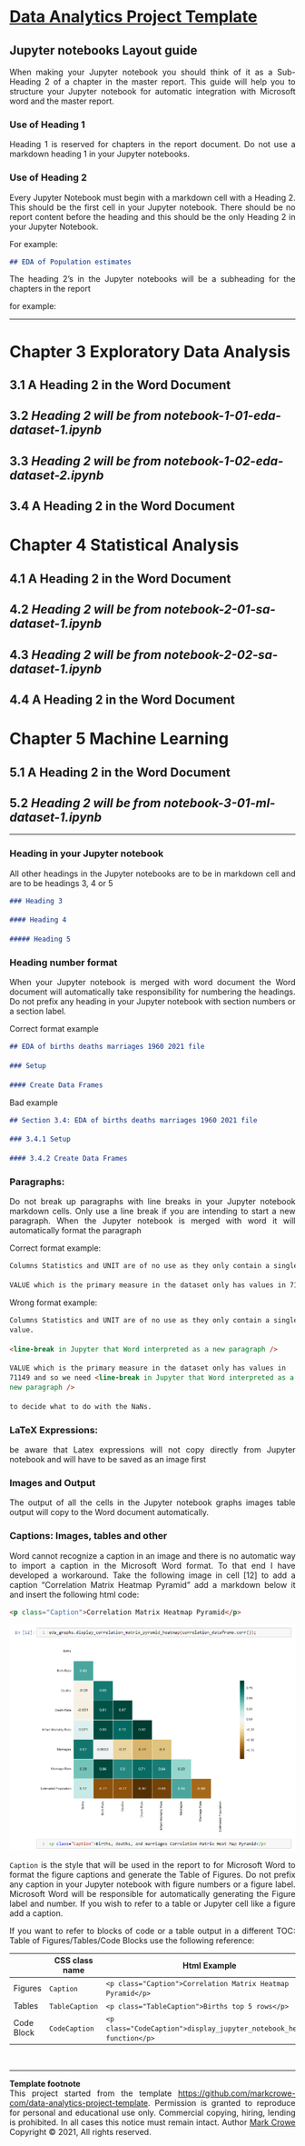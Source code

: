 <style>
p
{
	text-align: justify;
}
</style>
# [Data Analytics Project Template](./../../../)

## Jupyter notebooks Layout guide

When making your Jupyter notebook you should think of it as a Sub-Heading 2 of a chapter in the master report. This guide will help you to structure your Jupyter notebook for automatic integration with Microsoft word and the master report.

### Use of Heading 1

Heading 1 is reserved for chapters in the report document. Do not use a markdown heading 1 in your Jupyter notebooks.

### Use of Heading 2

Every Jupyter Notebook must begin with a markdown cell with a Heading 2. This should be the first cell in your Jupyter notebook. There should be no report content  before the heading and this should be the only Heading 2 in your Jupyter Notebook.

For example:

```md
## EDA of Population estimates
```

The heading 2’s in the Jupyter notebooks will be a subheading for the chapters in the report

for example:  
___

# Chapter 3 Exploratory Data Analysis

## 3.1 A Heading 2 in the Word Document

## 3.2 ***Heading 2 will be from notebook-1-01-eda-dataset-1.ipynb***
## 3.3 ***Heading 2 will be from notebook-1-02-eda-dataset-2.ipynb***
## 3.4 A Heading 2 in the Word Document

# Chapter 4 Statistical Analysis

## 4.1 A Heading 2 in the Word Document
## 4.2 ***Heading 2 will be from notebook-2-01-sa-dataset-1.ipynb***
## 4.3 ***Heading 2 will be from notebook-2-02-sa-dataset-1.ipynb***
## 4.4 A Heading 2 in the Word Document 

# Chapter 5 Machine Learning

## 5.1 A Heading 2 in the Word Document 
## 5.2 ***Heading 2 will be from notebook-3-01-ml-dataset-1.ipynb***

___

### Heading in your Jupyter notebook

All other headings in the Jupyter notebooks are to be in markdown cell
and are to be headings 3, 4 or 5

```md
### Heading 3

#### Heading 4

##### Heading 5
```  

### Heading number format

When your Jupyter notebook is merged with word document the Word document will automatically take responsibility for numbering the headings. Do not prefix any heading in your Jupyter notebook with section numbers or a section label.

Correct format example

```md
## EDA of births deaths marriages 1960 2021 file

### Setup

#### Create Data Frames
```
Bad example
```md
## Section 3.4: EDA of births deaths marriages 1960 2021 file

### 3.4.1 Setup

#### 3.4.2 Create Data Frames
```
### Paragraphs:

Do not break up paragraphs with line breaks in your Jupyter notebook markdown cells. Only use a line break if you are intending to start a new paragraph. When the Jupyter notebook is merged with word it will automatically format the paragraph

Correct format example:

```md
Columns Statistics and UNIT are of no use as they only contain a single value.

VALUE which is the primary measure in the dataset only has values in 71149 and so we need to decide what to do with the NaNs.
```

Wrong format example:
```md
Columns Statistics and UNIT are of no use as they only contain a single
value.

<line-break in Jupyter that Word interpreted as a new paragraph />

VALUE which is the primary measure in the dataset only has values in
71149 and so we need <line-break in Jupyter that Word interpreted as a
new paragraph />

to decide what to do with the NaNs.
```
### LaTeX Expressions:

be aware that Latex expressions will not copy directly from Jupyter notebook and will have to be saved as an image first

### Images and Output

The output of all the cells in the Jupyter notebook graphs images table
output will copy to the Word document automatically.

### Captions: Images, tables and other

Word cannot recognize a caption in an image and there is no automatic
way to import a caption in the Microsoft Word format. To that end I have
developed a workaround. Take the following image in cell \[12\] to add a
caption “Correlation Matrix Heatmap Pyramid” add a markdown below it and
insert the following html code:

```html
<p class="Caption">Correlation Matrix Heatmap Pyramid</p>
```


<img src="images/correlation-matrix-heatmap-pyramid.png" alt="Correlation Matrix Heatmap Pyramid" />

`Caption` is the style that will be used in the report to for Microsoft Word to format the figure captions and generate the Table of Figures. Do not prefix any caption in your Jupyter notebook with figure numbers or a figure label. Microsoft Word will be responsible for automatically generating the Figure label and number. If you wish to refer to a table or Jupyter cell like a figure add a caption.

If you want to refer to blocks of code or a table output in a different
TOC: Table of Figures/Tables/Code Blocks use the following reference:

| &nbsp;     | CSS class name | Html Example                                                           |
| ---------- | -------------- | ---------------------------------------------------------------------- |
| Figures    | `Caption`      | `<p class="Caption">Correlation Matrix Heatmap Pyramid</p>`            |
| Tables     | `TableCaption` | `<p class="TableCaption">Births top 5 rows</p>`                        |
| Code Block | `CodeCaption`  | `<p class="CodeCaption">display_jupyter_notebook_header function</p>` |

 &nbsp;

---
**Template footnote**  
This project started from the template <https://github.com/markcrowe-com/data-analytics-project-template>. Permission is granted to reproduce for personal and educational use only. Commercial copying, hiring, lending is prohibited. In all cases this notice must remain intact. Author [Mark Crowe](https://github.com/markcrowe-com/) Copyright &copy; 2021, All rights reserved.